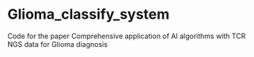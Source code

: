 # Glioma_classify_system
Code for the paper Comprehensive application of AI algorithms with TCR NGS data for Glioma diagnosis
